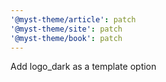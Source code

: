 ```yaml
---
'@myst-theme/article': patch
'@myst-theme/site': patch
'@myst-theme/book': patch
---
```


Add logo_dark as a template option
